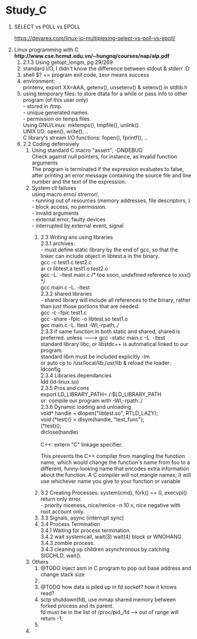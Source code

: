 # Study_C
<ol>
    <li> SELECT vs POLL vs EPOLL </br>
        <p>
            <a href="https://devarea.com/linux-io-multiplexing-select-vs-poll-vs-epoll/">
                https://devarea.com/linux-io-multiplexing-select-vs-poll-vs-epoll/
            </a>
        </p>
    </li>
    <li> Linux programming with C </br>
        <b>http://www.cse.hcmut.edu.vn/~hungnq/courses/nap/alp.pdf </b>
        <ol>
            <li> 2.1.3 Using getopt_longm, pg.29/269</li>
            <li> standard I/O, I didn't know the difference between stdout & stderr :D </li>
            <li> shell $? == program exit code, zeor means success</li>
            <li> environment: </br>
                printenv, export XX=AAA, getenv(), unsetenv() & setenv() in stdlib.h </li>
            <li> using temporary files: to store dtata for a while or pass info to other program (of this user only) </br>
                - stored in /tmp. </br>
                - unique generated names. </br>
                - permission on temps files. </br>
                Using GNU/Linux: mktemps(), tmpfile(), unlink()</br>
                UNIX I/O: open(), write(), .. </br>
                C library's stream I/O functions: fopen(), fprintf(), .. </br>
            </li>
            <li> 2.2 Coding defensively </br>
                <ol>
                    <li> Using standard C macro "assert", -DNDEBUG </br>
                        Check against null pointers, for instance, as invalid function arguments </br>
                        The  program  is  terminated  if  the  expression  evaluates to false, after printing an error message containing the source file and line number and the text  of  the  expression.
                    </li>
                    <li> System cll failures </br>
                        using macro erno/<errno.h> strerror/<string.h>, </br>
                        - running out of resources (memory addresses, file descriptors, ) </br>
                        - block access, no permission. </br>
                        - invalid arguments </br>
                        - external error, faulty devices </br>
                        - interrupted by external event, signal </br>
                    </li>
                <ol>
            </li>
            <li> 2.3 Writing ans using libraries </br>
                2.3.1 archives: </br>
                - must define static library by the end of gcc, so that the linker can include
                object in libtest.a in the binary. </br>
                       gcc -c test1.c test2.c </br>
                       ar cr libtest.a test1.o test2.o </br>
                       gcc -L. -ltest main.c /* too soon, undefined reference to xxx() */ </br>
                       gcc main.c -L. -ltest </br>
                2.3.2 shared libraries </br>
                - shared library will include all references to the binary, rather than just
                those portions that are needed. </br>
                       gcc -c -fpic test1.c </br>
                       gcc -share -fpic -o libtest.so test1.o </br>
                       gcc main.c -L. ltest -Wl,-rpath,./ </br>
                2.3.3 if same function in both static and shared, shared is preferred.
                unless ---> gcc -static main.c -L. -ltest </br>
                   standard library libc, or libstdc++ is automatical linked to our program. </br>
                   standard libm must be included explicitly -lm </br>
                   or auto cp to /usr/local/lib;/usr/lib & reload the loader: ldconfig </br>
                2.3.4 Libraries dependancies </br>
                   ldd (ld-linux.so) </br>
                2.3.5 Pros and cons </br>
                   export LD_LIBRARY_PATH=./:$LD_LIBRARY_PATH </br>
                   or: compile our program with -Wl,-rpath:./ </br>
                2.3.6 Dynamic loading and unloading </br>
                   void* handle = dlopen("libtest.so", RTLD_LAZY);</br>
                   void (*test)() = dlsym(handle, "test_func");</br>
                   (*test)();</br>
                   dlclose(handle)</br>
                   </br>
                    C++: extern "C"  linkage  specifier.
                    </br>
                    <p>This  prevents  the  C++  compiler  from  mangling  the  function  name,  which  would  change  the  function's name from foo to a different, funny-looking name that encodes extra information about the  function.  A  C  compiler  will  not  mangle  names;  it  will  use  whichever  name  you  give  to  your  function or variable</p>
            </li>
            <li> 3.2 Creating Processes: system(cmd), fork() == 0, execvpl() return only error. </br>
                    - priority niceness, nice/renice -n 10 x, nice negative with root account only.
            </li>
            <li> 3.3 Signals, async (interrupt sync) </li>
            <li> 3.4 Process Termination </br>
                    3.4.1 Waiting for process termination. </br>
                    3.4.2 wait systemcall, wait(3) wait(4) block or WNOHANG. </br>
                    3.4.3 zombie process. </br>
                    3.4.3 cleaning up children asynchronous by catching SIGCHLD, wait(). </br>
            </li>
        </ol>
    </li>
    <li>Others </br>
        <ol>
            <li>@TODO inject asm in C program to pop out base address and change stack size <li>
            <li>@TODO how data is piled up in fd socket? how it knows read?</li>
            <li>sctp shutdown(fd), use mmap shared memory between forked process and its parent. </br>
            fd must be in the list of /proc/pid_/fd --> out of range will return -1; <li>
        </ol>
    <li>
</ol>
